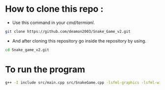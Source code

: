 # How to clone this repo :

- Use this command in your *cmd/termianl*. 
```bash
git clone https://github.com/deamon2003/Snake_Game_v2.git
```

- And after cloning this repository go inside the repository by using.
```bash
cd Snake_game_v2.git
```

# To run the program 

```bash
g++ -I include src/main.cpp src/SnakeGame.cpp -lsfml-graphics -lsfml-window -lsfml-system
```

